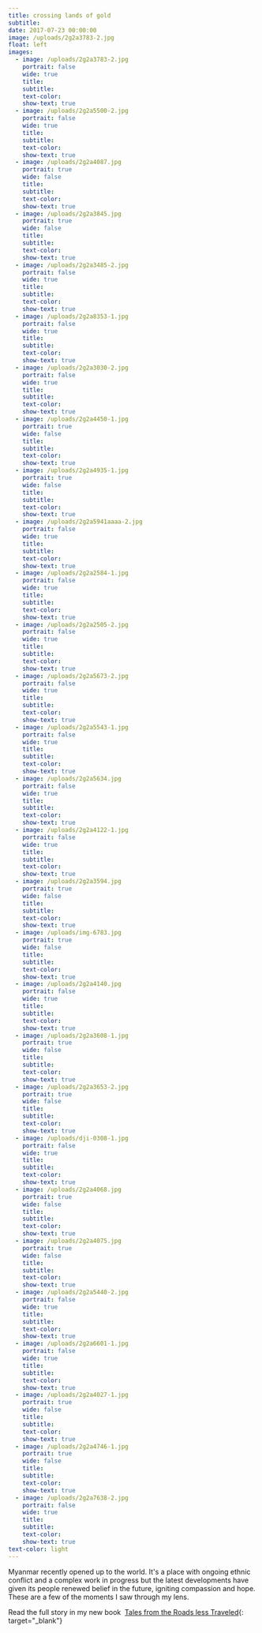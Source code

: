 ```yaml
---
title: crossing lands of gold
subtitle:
date: 2017-07-23 00:00:00
image: /uploads/2g2a3783-2.jpg
float: left
images:
  - image: /uploads/2g2a3783-2.jpg
    portrait: false
    wide: true
    title:
    subtitle:
    text-color:
    show-text: true
  - image: /uploads/2g2a5500-2.jpg
    portrait: false
    wide: true
    title:
    subtitle:
    text-color:
    show-text: true
  - image: /uploads/2g2a4087.jpg
    portrait: true
    wide: false
    title:
    subtitle:
    text-color:
    show-text: true
  - image: /uploads/2g2a3845.jpg
    portrait: true
    wide: false
    title:
    subtitle:
    text-color:
    show-text: true
  - image: /uploads/2g2a3485-2.jpg
    portrait: false
    wide: true
    title:
    subtitle:
    text-color:
    show-text: true
  - image: /uploads/2g2a8353-1.jpg
    portrait: false
    wide: true
    title:
    subtitle:
    text-color:
    show-text: true
  - image: /uploads/2g2a3030-2.jpg
    portrait: false
    wide: true
    title:
    subtitle:
    text-color:
    show-text: true
  - image: /uploads/2g2a4450-1.jpg
    portrait: true
    wide: false
    title:
    subtitle:
    text-color:
    show-text: true
  - image: /uploads/2g2a4935-1.jpg
    portrait: true
    wide: false
    title:
    subtitle:
    text-color:
    show-text: true
  - image: /uploads/2g2a5941aaaa-2.jpg
    portrait: false
    wide: true
    title:
    subtitle:
    text-color:
    show-text: true
  - image: /uploads/2g2a2584-1.jpg
    portrait: false
    wide: true
    title:
    subtitle:
    text-color:
    show-text: true
  - image: /uploads/2g2a2505-2.jpg
    portrait: false
    wide: true
    title:
    subtitle:
    text-color:
    show-text: true
  - image: /uploads/2g2a5673-2.jpg
    portrait: false
    wide: true
    title:
    subtitle:
    text-color:
    show-text: true
  - image: /uploads/2g2a5543-1.jpg
    portrait: false
    wide: true
    title:
    subtitle:
    text-color:
    show-text: true
  - image: /uploads/2g2a5634.jpg
    portrait: false
    wide: true
    title:
    subtitle:
    text-color:
    show-text: true
  - image: /uploads/2g2a4122-1.jpg
    portrait: false
    wide: true
    title:
    subtitle:
    text-color:
    show-text: true
  - image: /uploads/2g2a3594.jpg
    portrait: true
    wide: false
    title:
    subtitle:
    text-color:
    show-text: true
  - image: /uploads/img-6783.jpg
    portrait: true
    wide: false
    title:
    subtitle:
    text-color:
    show-text: true
  - image: /uploads/2g2a4140.jpg
    portrait: false
    wide: true
    title:
    subtitle:
    text-color:
    show-text: true
  - image: /uploads/2g2a3608-1.jpg
    portrait: true
    wide: false
    title:
    subtitle:
    text-color:
    show-text: true
  - image: /uploads/2g2a3653-2.jpg
    portrait: true
    wide: false
    title:
    subtitle:
    text-color:
    show-text: true
  - image: /uploads/dji-0308-1.jpg
    portrait: false
    wide: true
    title:
    subtitle:
    text-color:
    show-text: true
  - image: /uploads/2g2a4068.jpg
    portrait: true
    wide: false
    title:
    subtitle:
    text-color:
    show-text: true
  - image: /uploads/2g2a4075.jpg
    portrait: true
    wide: false
    title:
    subtitle:
    text-color:
    show-text: true
  - image: /uploads/2g2a5440-2.jpg
    portrait: false
    wide: true
    title:
    subtitle:
    text-color:
    show-text: true
  - image: /uploads/2g2a6601-1.jpg
    portrait: false
    wide: true
    title:
    subtitle:
    text-color:
    show-text: true
  - image: /uploads/2g2a4027-1.jpg
    portrait: true
    wide: false
    title:
    subtitle:
    text-color:
    show-text: true
  - image: /uploads/2g2a4746-1.jpg
    portrait: true
    wide: false
    title:
    subtitle:
    text-color:
    show-text: true
  - image: /uploads/2g2a7638-2.jpg
    portrait: false
    wide: true
    title:
    subtitle:
    text-color:
    show-text: true
text-color: light
---
```


Myanmar recently opened up to the world. It's a place with ongoing ethnic conflict and a complex work in progress but the latest developments have given its people renewed belief in the future, igniting compassion and hope. These are a few of the moments I saw through my lens.&nbsp;

Read the full story in my new book &nbsp;[Tales from the Roads less Traveled](https://shop.pieaerts.com/collections/book){: target="_blank"}
